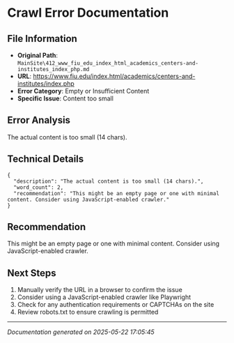 # Crawl Error Documentation

## File Information
- **Original Path**: `MainSite\412_www_fiu_edu_index_html_academics_centers-and-institutes_index_php.md`
- **URL**: https://www.fiu.edu/index.html/academics/centers-and-institutes/index.php
- **Error Category**: Empty or Insufficient Content
- **Specific Issue**: Content too small

## Error Analysis
The actual content is too small (14 chars).

## Technical Details
```
{
  "description": "The actual content is too small (14 chars).",
  "word_count": 2,
  "recommendation": "This might be an empty page or one with minimal content. Consider using JavaScript-enabled crawler."
}
```

## Recommendation
This might be an empty page or one with minimal content. Consider using JavaScript-enabled crawler.

## Next Steps
1. Manually verify the URL in a browser to confirm the issue
2. Consider using a JavaScript-enabled crawler like Playwright
3. Check for any authentication requirements or CAPTCHAs on the site
4. Review robots.txt to ensure crawling is permitted

---
*Documentation generated on 2025-05-22 17:05:45*
